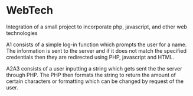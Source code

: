 # WebTech
Integration of a small project to incorporate php, javascript, and other web technologies


A1 consists of a simple log-in function which prompts the user for a name. The information is sent to the server and if it does not match the specified credentials then they are redirected using PHP, javascript and HTML.

A2A3 consists of a user inputting a string which gets sent the the server through PHP. The PHP then formats the string to return the amount of certain characters or formatting which can be changed by request of the user.
